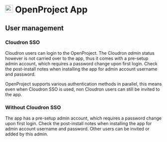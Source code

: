 # <img src="/documentation/img/openproject-logo.png" width="25px"> OpenProject App

## User management

### Cloudron SSO

Cloudron users can login to the OpenProject.
The Cloudron *admin* status however is not carried over to the app, thus it comes with a pre-setup admin account,
which requires a password change upon first login. Check the post-install notes when installing the app for admin account username and password.

OpenProject supports various authentication methods in parallel, this means even when Cloudron SSO is used,
non Cloudron users can still be invited to the app.

### Without Cloudron SSO

The app has a pre-setup admin account, which requires a password change upon first login.
Check the post-install notes when installing the app for admin account username and password.
Other users can be invited or added by this admin.

